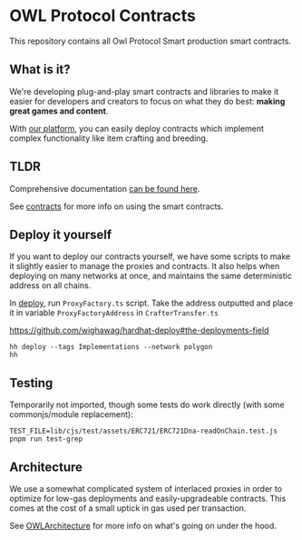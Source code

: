 # OWL Protocol Contracts

This repository contains all Owl Protocol Smart production smart contracts.
## What is it?
We're developing plug-and-play smart contracts and libraries to make it easier for developers and creators to focus on what they do best: **making great games and content**.

With [our platform](https://owlprotocol.xyz), you can easily deploy contracts which implement complex functionality like item crafting and breeding.

## TLDR
Comprehensive documentation [can be found here](https://owlprotocol.github.io/contracts/docs).

See [contracts](./contracts) for more info on using the smart contracts.

## Deploy it yourself

If you want to deploy our contracts yourself, we have some scripts to make it slightly easier to manage the proxies and contracts. It also helps when deploying on many networks at once, and maintains the same deterministic address on all chains.

In [deploy](./deploy/001_Implementation/), run `ProxyFactory.ts` script. Take the address outputted and place it in variable `ProxyFactoryAddress` in `CrafterTransfer.ts`

https://github.com/wighawag/hardhat-deploy#the-deployments-field

```
hh deploy --tags Implementations --network polygon
hh
```

## Testing

Temporarily not imported, though some tests do work directly (with some commonjs/module replacement):

`TEST_FILE=lib/cjs/test/assets/ERC721/ERC721Dna-readOnChain.test.js pnpm run test-grep`

## Architecture

We use a somewhat complicated system of interlaced proxies in order to optimize for low-gas deployments and easily-upgradeable contracts. This comes at the cost of a small uptick in gas used per transaction.

See [OWLArchitecture](../../OWLArchitecture.svg) for more info on what's going on under the hood.
